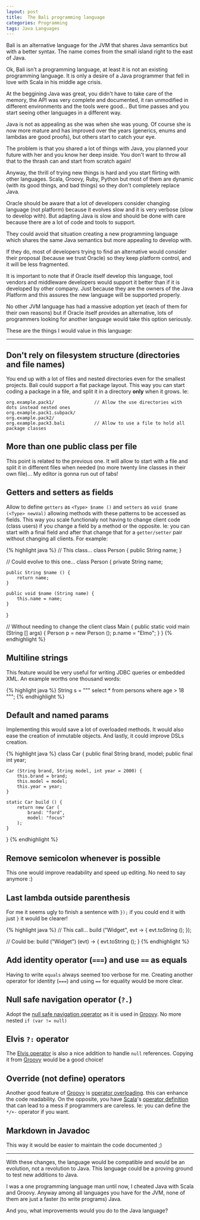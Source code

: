 ```yaml
---
layout: post
title:  The Bali programming language
categories: Programming
tags: Java Languages
---
```


Bali is an alternative language for the JVM that shares Java semantics but with a better 
syntax. The name comes from the small island right to the east of Java.

Ok, Bali isn't a programming language, at least it is not an existing programming language. It
is only a desire of a Java programmer that fell in love with Scala in his middle age crisis.

At the beggining Java was great, you didn't have to take care of the memory, the API was very
complete and documented, it ran unmodified in different environments and the tools were
good... But time passes and you start seeing other languages in a different way.

Java is not as appealing as she was when she was young. Of course she is now more mature and
has improved over the years (generics, enums and lambdas are good proofs), but others start to
catch your eye.

The problem is that you shared a lot of things with Java, you planned your future with her 
and you know her deep inside. You don't want to throw all that to the thrash can and start
from scratch again!

Anyway, the thrill of trying new things is hard and you start flirting with other languages.
Scala, Groovy, Ruby, Python but most of them are dynamic (with its good things, and bad
things) so they don't completely replace Java.

Oracle should be aware that a lot of developers consider changing language (not platform)
because it evolves slow and it is very verbose (slow to develop with). But adapting Java is
slow and should be done with care because there are a lot of code and  tools to support.

They could avoid that situation creating a new programming language which shares the same
Java semantics but more appealing to develop with.

If they do, most of developers trying to find an alternative would consider their proposal
(because we trust Oracle) so they keep platform control, and it will be less fragmented.

It is important to note that if Oracle itself develop this language, tool vendors and
middleware developers would support it better than if it is developed by other company. Just
because they are the owners of the Java Platform and this assures the new language will be
supported properly.

No other JVM language has had a massive adoption yet (each of them for their own reasons)
but if Oracle itself provides an alternative, lots of programmers looking for another language
would take this option seriously.

These are the things I would value in this language:

----

## Don't rely on filesystem structure (directories and file names)

You end up with a lot of files and nested directories even for the smallest projects. Bali
could support a flat package layout. This way you can start coding a package in a file, and
split it in a directory __only__ when it grows. Ie:

    org.example.pack1/               // Allow the use directories with dots instead nested ones
    org.example.pack1.subpack/
    org.example.pack2/
    org.example.pack3.bali           // Allow to use a file to hold all package classes

## More than one public class per file

This point is related to the previous one. It will allow to start with a file and split it in 
different files when needed (no more twenty line classes in their own file)... My editor is
gonna run out of tabs!

## Getters and setters as fields

Allow to define `getters` as `<Type> $name ()` and `setters` as `void $name (<Type> newVal)`
allowing methods with these patterns to be accessed as fields. This way you scale functionaly
not having to change client code (class users) if you change a field by a method or the
opposite. Ie: you can start with a final field and after that change that for a `getter/setter`
pair without changing all clients. For example:

{% highlight java %}
// This class...
class Person {
    public String name;
}

// Could evolve to this one...
class Person {
    private String name;

    public String $name () {
        return name;
    }
    
    public void $name (String name) {
        this.name = name;
    }
}

// Without needing to change the client
class Main {
    public static void main (String [] args) {
        Person p = new Person ();
        p.name = "Elmo";
    }
}
{% endhighlight %}

## Multiline strings

This feature would be very useful for writing JDBC queries or embedded XML. An example worths
one thousand words:

{% highlight java %}
String s = """
  select *
  from persons
  where age > 18
""";
{% endhighlight %}

## Default and named params

Implementing this would save a lot of overloaded methods. It would also ease the creation of
inmutable objects. And lastly, it could improve DSLs creation.

{% highlight java %}
class Car {
    public final String brand, model;
    public final int year;
  
    Car (String brand, String model, int year = 2000) {
        this.brand = brand;
        this.model = model;
        this.year = year;
    }
    
    static Car build () {
        return new Car (
            brand: "ford",
            model: "focus"
        );
    }
}
{% endhighlight %}

## Remove semicolon whenever is possible

This one would improve readability and speed up editing. No need to say anymore :)

## Last lambda outside parenthesis

For me it seems ugly to finish a sentence with `});` if you could end it with just `}` it would
be clearer!

{% highlight java %}
// This call...
build ("Widget", evt -> {
    evt.toString ();
});

// Could be:
build ("Widget") (evt) -> {
    evt.toString ();
}
{% endhighlight %}

## Add identity operator (`===`) and use `==` as equals

Having to write `equals` always seemed too verbose for me. Creating another operator for
identity (`===`) and using `==` for equality would be more clear.

## Null safe navigation operator (`?.`)

Adopt the [null safe navigation operator][nullop] as it is used in [Groovy]. No more nested
`if (var != null)`

## Elvis `?:` operator

The [Elvis operator][elvisop] is also a nice addition to handle `null` references. Copying it
from [Groovy] would be a good choice!

## Override (not define) operators

Another good feature of [Groovy] is [operator overloading][opoverload]. this can enhance the 
code readability. On the opposite, you have [Scala]'s [operator definition][opdef] that can 
lead to a mess if programmers are careless. Ie: you can define the `*/+-` operator if you want.

## Markdown in Javadoc

This way it would be easier to maintain the code documented ;)

----

With these changes, the language would be compatible and would be an evolution, 
not a revolution to Java. This language could be a proving ground to test new additions to
Java.

I was a one programming language man until now, I cheated Java with Scala and Groovy. Anyway 
among all languages you have for the JVM, none of them are just a faster (to write programs)
Java.

And you, what improvements would you do to the Java language?


[Groovy]: http://groovy.codehaus.org
[nullop]: http://groovy.codehaus.org/Operators#Operators-SafeNavigationOperator(?.)
[elvisop]: http://groovy.codehaus.org/Operators#Operators-ElvisOperator(?:)
[opoverload]: http://groovy.codehaus.org/Operator+Overloading
[Scala]: http://www.scala-lang.org/
[opdef]: http://docs.scala-lang.org/tutorials/tour/operators.html
